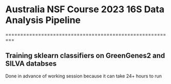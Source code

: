 # Australia NSF Course 2023 16S Data Analysis Pipeline
=========================================================

## Training sklearn classifiers on GreenGenes2 and SILVA databses
Done in advance of working session because it can take 24+ hours to run